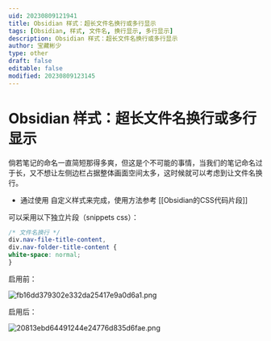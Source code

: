 ```yaml
---
uid: 20230809121941
title: Obsidian 样式：超长文件名换行或多行显示
tags: [Obsidian, 样式, 文件名, 换行显示, 多行显示]
description: Obsidian 样式：超长文件名换行或多行显示
author: 宝藏彬少
type: other
draft: false
editable: false
modified: 20230809123145
---
```


# Obsidian 样式：超长文件名换行或多行显示

倘若笔记的命名一直简短那得多爽，但这是个不可能的事情，当我们的笔记命名过于长，又不想让左侧边栏占据整体画面空间太多，这时候就可以考虑到让文件名换行。
- 通过使用 自定义样式来完成，使用方法参考 [[Obsidian的CSS代码片段]]

可以采用以下独立片段（snippets css）：

```css
/* 文件名换行 */
div.nav-file-title-content,
div.nav-folder-title-content {
white-space: normal;
}
```

启用前：

![fb16dd379302e332da25417e9a0d6a1.png](https://cdn.pkmer.cn/images/fb16dd379302e332da25417e9a0d6a1.png!pkmer)

启用后：

![20813ebd64491244e24776d835d6fae.png](https://cdn.pkmer.cn/images/20813ebd64491244e24776d835d6fae.png!pkmer)
